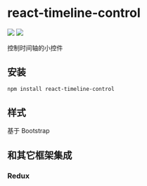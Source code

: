 # react-timeline-control

[![](https://img.shields.io/npm/v/react-timeline-control.svg?style=flat-square)](https://www.npmjs.com/package/react-timeline-control)
[![](https://npm.taobao.org/badge/v/react-timeline-control.svg)](http://npm.taobao.org/package/react-timeline-control)

控制时间轴的小控件

## 安装

```sh
npm install react-timeline-control
```

## 样式

基于 Bootstrap

## 和其它框架集成

### Redux